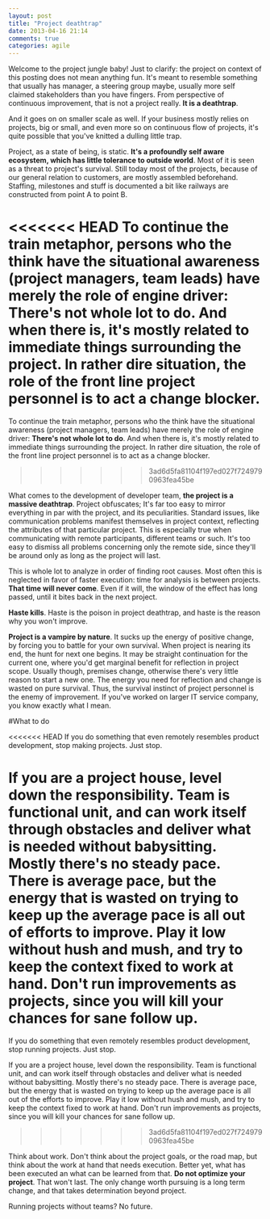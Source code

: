 ```yaml
---
layout: post
title: "Project deathtrap"
date: 2013-04-16 21:14
comments: true
categories: agile 
---
```


Welcome to the project jungle baby! Just to clarify: the project on context of this posting does not mean anything fun. It's meant to resemble something that usually has manager, a steering group maybe, usually more self claimed stakeholders than you have fingers. From perspective of continuous improvement, that is not a project really. **It is a deathtrap**.

And it goes on on smaller scale as well. If your business mostly relies on projects, big or small, and even more so on continuous flow of projects, it's quite possible that you've knitted a dulling little trap.

Project, as a state of being, is static. **It's a profoundly self aware ecosystem, which has little tolerance to outside world**. Most of it is seen as a threat to project's survival. Still today most of the projects, because of our general relation to customers, are mostly assembled beforehand. Staffing, milestones and stuff is documented a bit like railways are constructed from point A to point B. 

<<<<<<< HEAD
To continue the train metaphor, persons who the think have the situational awareness (project managers, team leads) have merely the role of engine driver: **There's not whole lot to do**. And when there is, it's mostly related to immediate things surrounding the project. In rather dire situation, the role of the front line project personnel is to act a change blocker.
=======
To continue the train metaphor, persons who the think have the situational awareness (project managers, team leads) have merely the role of engine driver: **There's not whole lot to do**. And when there is, it's mostly related to immediate things surrounding the project. In rather dire situation, the role of the front line project personnel is to act as a change blocker.
>>>>>>> 3ad6d5fa81104f197ed027f7249790963fea45be

What comes to the development of developer team, **the project is a massive deathtrap**. Project obfuscates; It's far too easy to mirror everything in par with the project, and its peculiarities. Standard issues, like communication problems manifest themselves in project context, reflecting the attributes of that particular project. This is especially true when communicating with remote participants, different teams or such. It's too easy to dismiss all problems concerning only the remote side, since they'll be around only as long as the project will last. 

This is whole lot to analyze in order of finding root causes. Most often this is neglected in favor of faster execution: time for analysis is between projects. **That time will never come**. Even if it will, the window of the effect has long passed, until it bites back in the next project.

**Haste kills**. Haste is the poison in project deathtrap, and haste is the reason why you won't improve.

**Project is a vampire by nature**. It sucks up the energy of positive change, by forcing you to battle for your own survival. When project is nearing its end, the hunt for next one begins. It may be straight continuation for the current one, where you'd get marginal benefit for reflection in project scope. Usually though, premises change, otherwise there's very little reason to start a new one. The energy you need for reflection and change is wasted on pure survival. Thus, the survival instinct of project personnel is the enemy of improvement. If you've worked on larger IT service company, you know exactly what I mean.

#What to do

<<<<<<< HEAD
If you do something that even remotely resembles product development, stop making projects. Just stop.

If you are a project house, level down the responsibility. Team is functional unit, and can work itself through obstacles and deliver what is needed without babysitting. Mostly there's no steady pace. There is average pace, but the energy that is wasted on trying to keep up the average pace is all out of efforts to improve. Play it low without hush and mush, and try to keep the context fixed to work at hand. Don't run improvements as projects, since you will kill your chances for sane follow up. 
=======
If you do something that even remotely resembles product development, stop running projects. Just stop.

If you are a project house, level down the responsibility. Team is functional unit, and can work itself through obstacles and deliver what is needed without babysitting. Mostly there's no steady pace. There is average pace, but the energy that is wasted on trying to keep up the average pace is all out of the efforts to improve. Play it low without hush and mush, and try to keep the context fixed to work at hand. Don't run improvements as projects, since you will kill your chances for sane follow up. 
>>>>>>> 3ad6d5fa81104f197ed027f7249790963fea45be

Think about work. Don't think about the project goals, or the road map, but think about the work at hand that needs execution. Better yet, what has been executed an what can be learned from that. **Do not optimize your project**. That won't last. The only change worth pursuing is a long term change, and that takes determination beyond project. 

Running projects without teams? No future.

